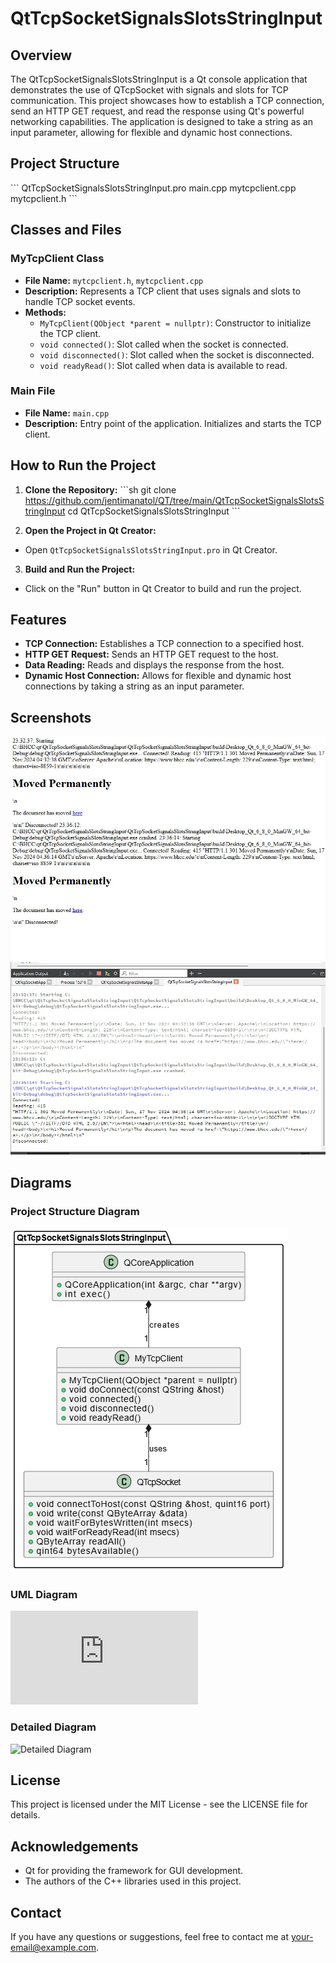 # QtTcpSocketSignalsSlotsStringInput 
 
## Overview 
The QtTcpSocketSignalsSlotsStringInput is a Qt console application that demonstrates the use of QTcpSocket with signals and slots for TCP communication. This project showcases how to establish a TCP connection, send an HTTP GET request, and read the response using Qt's powerful networking capabilities. The application is designed to take a string as an input parameter, allowing for flexible and dynamic host connections. 
 
## Project Structure 
\``` 
QtTcpSocketSignalsSlotsStringInput.pro 
main.cpp 
mytcpclient.cpp 
mytcpclient.h 
\``` 
 
## Classes and Files 
 
### MyTcpClient Class 
- **File Name:** `mytcpclient.h`, `mytcpclient.cpp` 
- **Description:** Represents a TCP client that uses signals and slots to handle TCP socket events. 
- **Methods:** 
  - `MyTcpClient(QObject *parent = nullptr)`: Constructor to initialize the TCP client. 
  - `void connected()`: Slot called when the socket is connected. 
  - `void disconnected()`: Slot called when the socket is disconnected. 
  - `void readyRead()`: Slot called when data is available to read. 
 
### Main File 
- **File Name:** `main.cpp` 
- **Description:** Entry point of the application. Initializes and starts the TCP client. 
 
## How to Run the Project 
1. **Clone the Repository:** 
  \```sh 
  git clone https://github.com/jentimanatol/QT/tree/main/QtTcpSocketSignalsSlotsStringInput 
  cd QtTcpSocketSignalsSlotsStringInput 
  \``` 
 
2. **Open the Project in Qt Creator:** 
  - Open `QtTcpSocketSignalsSlotsStringInput.pro` in Qt Creator. 
 
3. **Build and Run the Project:** 
  - Click on the "Run" button in Qt Creator to build and run the project. 
 
## Features 
- **TCP Connection:** Establishes a TCP connection to a specified host. 
- **HTTP GET Request:** Sends an HTTP GET request to the host. 
- **Data Reading:** Reads and displays the response from the host. 
- **Dynamic Host Connection:** Allows for flexible and dynamic host connections by taking a string as an input parameter. 
 
## Screenshots 
![Application Output HTML](https://github.com/jentimanatol/QT/blob/main/QtTcpSocketSignalsSlotsStringInput/QtTcpSocketSignalsSlotsStringInput/AplicationOutputhtml.jpg) 
![Application Output](https://github.com/jentimanatol/QT/blob/main/QtTcpSocketSignalsSlotsStringInput/QtTcpSocketSignalsSlotsStringInput/AplicationOutput.jpg) 
 
## Diagrams 
### Project Structure Diagram 
![Project Structure Diagram](https://github.com/jentimanatol/QT/blob/main/QtTcpSocketSignalsSlotsStringInput/QtTcpSocketSignalsSlotsStringInput/Untitled%20Diagram.drawio.png) 
 
### UML Diagram 
![UML Diagram](https://github.com/jentimanatol/QT/blob/main/QtTcpSocketSignalsSlotsStringInput/QtTcpSocketSignalsSlotsStringInput/UMLDiagram.txt) 
 
### Detailed Diagram 
![Detailed Diagram](https://github.com/jentimanatol/QT/blob/main/QtTcpSocketSignalsSlotsStringInput/QtTcpSocketSignalsSlotsStringInput/Untitled%20Diagram.drawio) 
 
## License 
This project is licensed under the MIT License - see the LICENSE file for details. 
 
## Acknowledgements 
- Qt for providing the framework for GUI development. 
- The authors of the C++ libraries used in this project. 
 
## Contact 
If you have any questions or suggestions, feel free to contact me at [your-email@example.com](mailto:your-email@example.com). 

